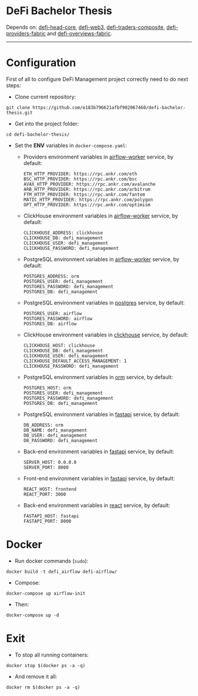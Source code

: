 # DeFi Bachelor Thesis
Depends on: [defi-head-core](https://github.com/e183b796621afbf902067460/defi-head-core), [defi-web3](https://github.com/e183b796621afbf902067460/defi-web3), [defi-traders-composite](https://github.com/e183b796621afbf902067460/defi-traders-composite), [defi-providers-fabric](https://github.com/e183b796621afbf902067460/defi-providers-fabric) and [defi-overviews-fabric](https://github.com/e183b796621afbf902067460/defi-overviews-fabric).

---

# Configuration

First of all to configure DeFi Management project correctly need to do next steps:

- Clone current repository:
```
git clone https://github.com/e183b796621afbf902067460/defi-bachelor-thesis.git
```

- Get into the project folder:
```
cd defi-bachelor-thesis/
```

- Set the __ENV__ variables in `docker-compose.yaml`:
  
  - Providers environment variables in [airflow-worker](https://github.com/e183b796621afbf902067460/defi-bachelor-thesis/blob/master/docker-compose.yaml#L220) service, by default:
 
    ```
    ETH_HTTP_PROVIDER: https://rpc.ankr.com/eth
    BSC_HTTP_PROVIDER: https://rpc.ankr.com/bsc
    AVAX_HTTP_PROVIDER: https://rpc.ankr.com/avalanche
    ARB_HTTP_PROVIDER: https://rpc.ankr.com/arbitrum
    FTM_HTTP_PROVIDER: https://rpc.ankr.com/fantom
    MATIC_HTTP_PROVIDER: https://rpc.ankr.com/polygon
    OPT_HTTP_PROVIDER: https://rpc.ankr.com/optimism
    ```

  - ClickHouse environment variables in [airflow-worker](https://github.com/e183b796621afbf902067460/defi-bachelor-thesis/blob/master/docker-compose.yaml#L220) service, by default:
    ```
    CLICKHOUSE_ADDRESS: clickhouse
    CLICKHOUSE_DB: defi_management
    CLICKHOUSE_USER: defi_management
    CLICKHOUSE_PASSWORD: defi_management
    ```
  - PostgreSQL environment variables in [airflow-worker](https://github.com/e183b796621afbf902067460/defi-bachelor-thesis/blob/master/docker-compose.yaml#L220) service, by default:
    ```
    POSTGRES_ADDRESS: orm
    POSTGRES_USER: defi_management
    POSTGRES_PASSWORD: defi_management
    POSTGRES_DB: defi_management
    ```
  - PostgreSQL environment variables in [postgres](https://github.com/e183b796621afbf902067460/defi-bachelor-thesis/blob/master/docker-compose.yaml#L157) service, by default:
    ```
    POSTGRES_USER: airflow
    POSTGRES_PASSWORD: airflow
    POSTGRES_DB: airflow
    ```
  - ClickHouse environment variables in [clickhouse](https://github.com/e183b796621afbf902067460/defi-bachelor-thesis/blob/master/docker-compose.yaml#L139) service, by default:
    ```
    CLICKHOUSE_HOST: clickhouse
    CLICKHOUSE_DB: defi_management
    CLICKHOUSE_USER: defi_management
    CLICKHOUSE_DEFAULT_ACCESS_MANAGEMENT: 1
    CLICKHOUSE_PASSWORD: defi_management
    ```
  - PostgreSQL environment variables in [orm](https://github.com/e183b796621afbf902067460/defi-bachelor-thesis/blob/master/docker-compose.yaml#L122) service, by default:
    ```
    POSTGRES_HOST: orm
    POSTGRES_USER: defi_management
    POSTGRES_PASSWORD: defi_management
    POSTGRES_DB: defi_management
    ```
  - PostgreSQL environment variables in [fastapi](https://github.com/e183b796621afbf902067460/defi-bachelor-thesis/blob/master/docker-compose.yaml#L96) service, by default:
    ```
    DB_ADDRESS: orm
    DB_NAME: defi_management
    DB_USER: defi_management
    DB_PASSWORD: defi_management
    ```
  - Back-end environment variables in [fastapi](https://github.com/e183b796621afbf902067460/defi-bachelor-thesis/blob/master/docker-compose.yaml#L96) service, by default:
    ```
    SERVER_HOST: 0.0.0.0
    SERVER_PORT: 8000
    ```
  - Front-end environment variables in [fastapi](https://github.com/e183b796621afbf902067460/defi-bachelor-thesis/blob/master/docker-compose.yaml#L96) service, by default:
    ```
    REACT_HOST: frontend
    REACT_PORT: 3000
    ```
  - Back-end environment variables in [react](https://github.com/e183b796621afbf902067460/defi-bachelor-thesis/blob/master/docker-compose.yaml#L82) service, by default:
    ```
    FASTAPI_HOST: fastapi
    FASTAPI_PORT: 8000
    ```


# Docker

- Run docker commands (`sudo`):
```
docker build -t defi_airflow defi-airflow/
```

- Compose:
```
docker-compose up airflow-init
```

- Then:
```
docker-compose up -d
```

# Exit
- To stop all running containers:
```
docker stop $(docker ps -a -q)
```
- And remove it all:
```
docker rm $(docker ps -a -q)
```
